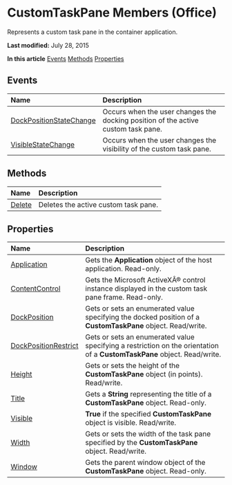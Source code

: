 
# CustomTaskPane Members (Office)
Represents a custom task pane in the container application.

 **Last modified:** July 28, 2015

 **In this article**
 [Events](#sectionSection0)
 [Methods](#sectionSection1)
 [Properties](#sectionSection2)


## Events
<a name="sectionSection0"> </a>



|**Name**|**Description**|
|:-----|:-----|
| [DockPositionStateChange](fd22407b-4926-2de5-ec1d-aad1a13fe269.md)|Occurs when the user changes the docking position of the active custom task pane.|
| [VisibleStateChange](6faccef7-f35f-d0c8-383f-54493e4b4c8b.md)|Occurs when the user changes the visibility of the custom task pane.|

## Methods
<a name="sectionSection1"> </a>



|**Name**|**Description**|
|:-----|:-----|
| [Delete](6db4b7ba-3dd8-7249-07dc-511516b1a16c.md)|Deletes the active custom task pane.|

## Properties
<a name="sectionSection2"> </a>



|**Name**|**Description**|
|:-----|:-----|
| [Application](7839beb3-fd06-075e-30bd-49de650e72ea.md)|Gets the  **Application** object of the host application. Read-only.|
| [ContentControl](55cb59eb-8ffe-4b89-b585-3ee9defd1cda.md)|Gets the Microsoft ActiveXÂ® control instance displayed in the custom task pane frame. Read-only.|
| [DockPosition](591c3f81-545f-6b04-7c4c-a3a85946e161.md)|Gets or sets an enumerated value specifying the docked position of a  **CustomTaskPane** object. Read/write.|
| [DockPositionRestrict](30378c40-a3b1-0482-146a-d95564760673.md)|Gets or sets an enumerated value specifying a restriction on the orientation of a  **CustomTaskPane** object. Read/write.|
| [Height](0397ab5b-82d8-cc3c-190a-d23443677f24.md)|Gets or sets the height of the  **CustomTaskPane** object (in points). Read/write.|
| [Title](34264525-5706-d3dd-2b73-ddf305eb4ad1.md)|Gets a  **String** representing the title of a **CustomTaskPane** object. Read-only.|
| [Visible](eb822e64-57e5-0bf8-950e-6d0187f3efdd.md)| **True** if the specified **CustomTaskPane** object is visible. Read/write.|
| [Width](f2ddf2a8-7651-e446-3661-b8584a81626f.md)|Gets or sets the width of the task pane specified by the  **CustomTaskPane** object. Read/write.|
| [Window](8068fb04-0bd8-4711-1813-3198a2085256.md)|Gets the parent window object of the  **CustomTaskPane** object. Read-only.|
